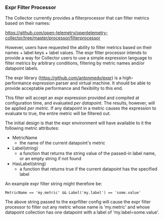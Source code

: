 ### Expr Filter Processor

The Collector currently provides a filterprocessor that can filter metrics based on their names:
 
https://github.com/open-telemetry/opentelemetry-collector/tree/master/processor/filterprocessor
 
However, users have requested the ability to filter metrics based on their names + label keys + label
values. The expr filter processor intends to provide a way for Collector users to use a simple expression
language to filter metrics by arbitrary conditions, filtering by metric names and/or datapoint labels.

The expr library (https://github.com/antonmedv/expr) is a high-performance expression parser and virtual
machine. It should be able to provide acceptable performance and flexibility to this end.

This filter will accept an expr expression provided and compiled at configuration time, and evaluated
_per datapoint_. The results, however, will be applied _per metric_. If any datapoint in a metric causes the
expression to evaluate to true, the entire metric will be filtered out.

The initial design is that the expr environment will have available to it the following metric attributes:

* MetricName
    * the name of the current datapoint's metric
* Label(string)
    * a function that returns the string value of the passed-in label name, or an empty string if not found
* HasLabel(string)
    * a function that returns true if the current datapoint has the specified label

An example expr filter string might therefore be:

`MetricName == 'my.metric' && Label('my.label') == 'some.value'`

The above string passed to the exprfilter config will cause the expr filter processor to filter out any
metric whose name is 'my.metric' and whose datapoint collection has one datapoint with a label of
'my.label=some.value'.
